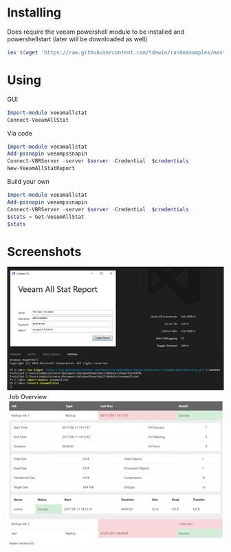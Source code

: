 # Installing
Does require the veeam powershell module to be installed and powershellstart (later will be downloaded as well)
```powershell
iex $(wget 'https://raw.githubusercontent.com/tdewin/randomsamples/master/powershell-veeamallstat/bootstrap.ps1').content
```

# Using
GUI
```powershell
Import-module veeamallstat
Connect-VeeamAllStat
```

Via code
```powershell
Import-module veeamallstat
Add-pssnapin veeampssnapin
Connect-VBRServer -server $server -Credential  $credentials
New-VeeamAllStatReport
```

Build your own
```powershell
Import-module veeamallstat
Add-pssnapin veeampssnapin
Connect-VBRServer -server $server -Credential  $credentials
$stats = Get-VeeamAllStat
$stats
```


# Screenshots
![Installing](./media/installing.png)
![Result](./media/result.png)